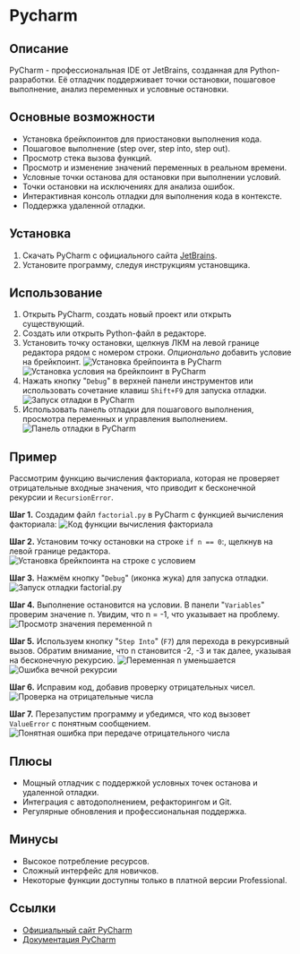 # Pycharm

## Описание

PyCharm - профессиональная IDE от JetBrains, созданная для Python-разработки. Её отладчик поддерживает точки остановки, пошаговое выполнение, анализ переменных и условные остановки.

## Основные возможности
- Установка брейкпоинтов для приостановки выполнения кода.
- Пошаговое выполнение (step over, step into, step out).
- Просмотр стека вызова функций.
- Просмотр и изменение значений переменных в реальном времени.
- Условные точки останова для остановки при выполнении условий.
- Точки остановки на исключениях для анализа ошибок.
- Интерактивная консоль отладки для выполнения кода в контексте.
- Поддержка удаленной отладки.

## Установка
1. Скачать PyCharm с официального сайта [JetBrains](https://www.jetbrains.com/pycharm/).
2. Установите программу, следуя инструкциям установщика.

## Использование
1. Открыть PyCharm, создать новый проект или открыть существующий.
2. Создать или открыть Python-файл в редакторе.
3. Установить точку остановки, щелкнув ЛКМ на левой границе редактора рядом с номером строки. _Опционально_ добавить условие на брейкпоинт. ![Установка брейпоинта в PyCharm](../content/pycharm/set-breakpoint.png) ![Установка условия на брейкпоинт в PyCharm](../content/pycharm/condition-breakpoint.png)
4. Нажать кнопку "`Debug`" в верхней панели инструментов или использовать сочетание клавиш `Shift+F9` для запуска отладки. ![Запуск отладки в PyCharm](../content/pycharm/start-debug.png)
5. Использовать панель отладки для пошагового выполнения, просмотра переменных и управления выполнением. ![Панель отладки в PyCharm](../content/pycharm/debug-panel.png)

## Пример
Рассмотрим функцию вычисления факториала, которая не проверяет отрицательные входные значения, что приводит к бесконечной рекурсии и `RecursionError`.

**Шаг 1.** Создадим файл `factorial.py` в PyCharm с функцией вычисления факториала: ![Код функции вычисления факториала](../content/pycharm/factorial.png)

**Шаг 2.** Установим точку остановки на строке `if n == 0`:, щелкнув на левой границе редактора. ![Установка брейкпоинта на строке с условием](../content/pycharm/factorial-breakpoint.png)

**Шаг 3.** Нажмём кнопку "`Debug`" (иконка жука) для запуска отладки. ![Запуск отладки factorial.py](../content/pycharm/start-debug-factorial.png)

**Шаг 4.** Выполнение остановится на условии. В панели "`Variables`" проверим значение n. Увидим, что n = -1, что указывает на проблему. ![Просмотр значения переменной n](../content/pycharm/equal-minus-one.png)

**Шаг 5.** Используем кнопку "`Step Into`" (`F7`) для перехода в рекурсивный вызов. Обратим внимание, что n становится -2, -3 и так далее, указывая на бесконечную рекурсию. ![Переменная n уменьшается](../content/pycharm/n-equal-minus-three.png) ![Ошибка вечной рекурсии](../content/pycharm/recursion-error.png)

**Шаг 6.** Исправим код, добавив проверку отрицательных чисел. ![Проверка на отрицательные числа](../content/pycharm/fixed-factorial.png)

**Шаг 7.** Перезапустим программу и убедимся, что код вызовет `ValueError` с понятным сообщением. ![Понятная ошибка при передаче отрицательного числа](../content/pycharm/value-error.png)

## Плюсы
- Мощный отладчик с поддержкой условных точек останова и удаленной отладки.
- Интеграция с автодополнением, рефакторингом и Git.
- Регулярные обновления и профессиональная поддержка.

## Минусы
- Высокое потребление ресурсов.
- Сложный интерфейс для новичков.
- Некоторые функции доступны только в платной версии Professional.

## Ссылки
- [Официальный сайт PyCharm](https://www.jetbrains.com/pycharm/)
- [Документация PyCharm](https://www.jetbrains.com/help/pycharm/)